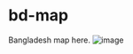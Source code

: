 # bd-map
Bangladesh map here. 
![image](https://user-images.githubusercontent.com/68749455/111025906-70666000-8411-11eb-87bd-6e4e8bcd10e9.png)
